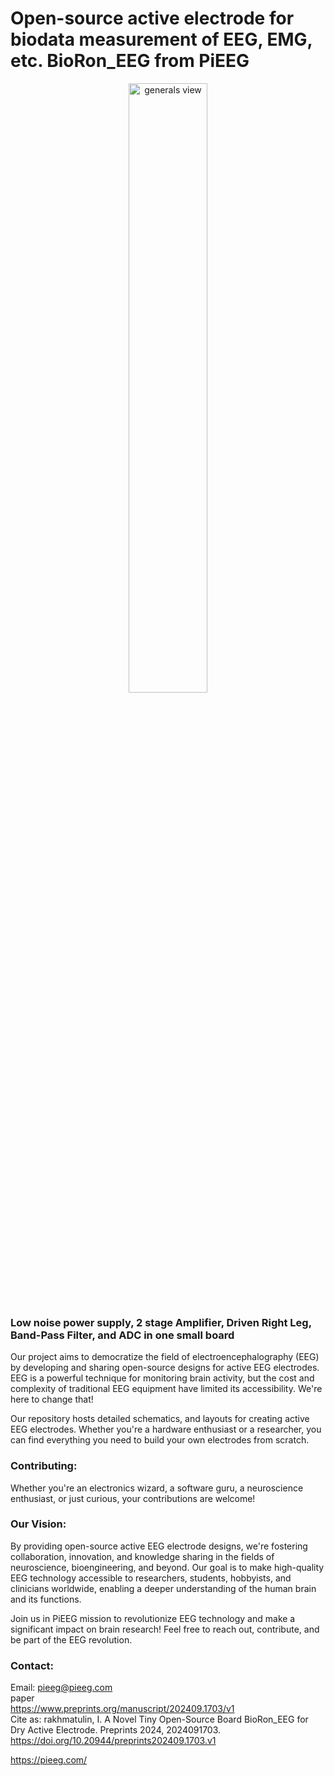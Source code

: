 # Open-source active electrode for biodata measurement of EEG, EMG,  etc. BioRon_EEG from PiEEG

<p align="center">
  <img src="https://github.com/pieeg-club/BioRon_EEG/blob/main/supplementary%20files/bioron.png" width="50%" height="50%" alt="generals view">
</p>

### Low noise power supply, 2 stage Amplifier, Driven Right Leg, Band-Pass Filter, and ADC in one small board       

Our project aims to democratize the field of electroencephalography (EEG) by developing and sharing open-source designs for active EEG electrodes. EEG is a powerful technique for monitoring brain activity, but the cost and complexity of traditional EEG equipment have limited its accessibility. We're here to change that!  
 
Our repository hosts detailed schematics, and layouts for creating active EEG electrodes. Whether you're a hardware enthusiast or a researcher, you can find everything you need to build your own electrodes from scratch.  


### Contributing:       
Whether you're an electronics wizard, a software guru, a neuroscience enthusiast, or just curious, your contributions are welcome! 

### Our Vision:      
By providing open-source active EEG electrode designs, we're fostering collaboration, innovation, and knowledge sharing in the fields of neuroscience, bioengineering, and beyond. Our goal is to make high-quality EEG technology accessible to researchers, students, hobbyists, and clinicians worldwide, enabling a deeper understanding of the human brain and its functions. 

Join us in PiEEG mission to revolutionize EEG technology and make a significant impact on brain research! Feel free to reach out, contribute, and be part of the EEG revolution. 

### Contact:
Email: pieeg@pieeg.com  
paper  
https://www.preprints.org/manuscript/202409.1703/v1  
Cite as: 
rakhmatulin, I. A Novel Tiny Open-Source Board BioRon_EEG for Dry Active Electrode. Preprints 2024, 2024091703. https://doi.org/10.20944/preprints202409.1703.v1  

https://pieeg.com/  
